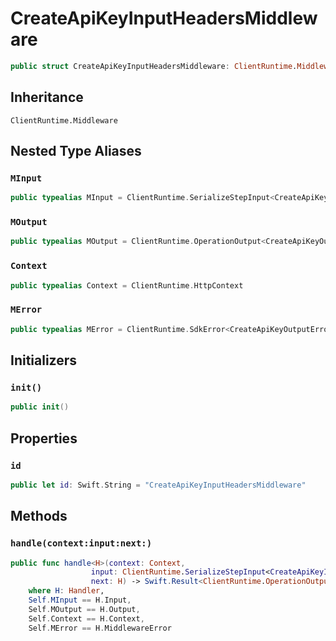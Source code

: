 # CreateApiKeyInputHeadersMiddleware

``` swift
public struct CreateApiKeyInputHeadersMiddleware: ClientRuntime.Middleware 
```

## Inheritance

`ClientRuntime.Middleware`

## Nested Type Aliases

### `MInput`

``` swift
public typealias MInput = ClientRuntime.SerializeStepInput<CreateApiKeyInput>
```

### `MOutput`

``` swift
public typealias MOutput = ClientRuntime.OperationOutput<CreateApiKeyOutputResponse>
```

### `Context`

``` swift
public typealias Context = ClientRuntime.HttpContext
```

### `MError`

``` swift
public typealias MError = ClientRuntime.SdkError<CreateApiKeyOutputError>
```

## Initializers

### `init()`

``` swift
public init() 
```

## Properties

### `id`

``` swift
public let id: Swift.String = "CreateApiKeyInputHeadersMiddleware"
```

## Methods

### `handle(context:input:next:)`

``` swift
public func handle<H>(context: Context,
                  input: ClientRuntime.SerializeStepInput<CreateApiKeyInput>,
                  next: H) -> Swift.Result<ClientRuntime.OperationOutput<CreateApiKeyOutputResponse>, MError>
    where H: Handler,
    Self.MInput == H.Input,
    Self.MOutput == H.Output,
    Self.Context == H.Context,
    Self.MError == H.MiddlewareError
```
